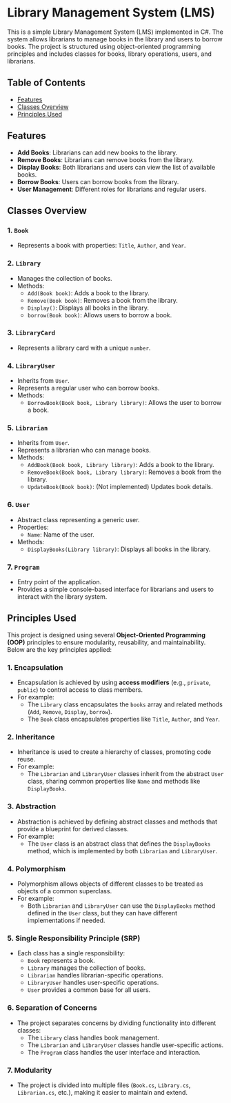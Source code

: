 # Library Management System (LMS)

This is a simple Library Management System (LMS) implemented in C#. The system allows librarians to manage books in the library and users to borrow books. The project is structured using object-oriented programming principles and includes classes for books, library operations, users, and librarians.

## Table of Contents
- [Features](#features)
- [Classes Overview](#classes-overview)
- [Principles Used](#principles-used)

## Features

- **Add Books**: Librarians can add new books to the library.
- **Remove Books**: Librarians can remove books from the library.
- **Display Books**: Both librarians and users can view the list of available books.
- **Borrow Books**: Users can borrow books from the library.
- **User Management**: Different roles for librarians and regular users.

## Classes Overview

### 1. `Book`
- Represents a book with properties: `Title`, `Author`, and `Year`.

### 2. `Library`
- Manages the collection of books.
- Methods:
  - `Add(Book book)`: Adds a book to the library.
  - `Remove(Book book)`: Removes a book from the library.
  - `Display()`: Displays all books in the library.
  - `borrow(Book book)`: Allows users to borrow a book.

### 3. `LibraryCard`
- Represents a library card with a unique `number`.

### 4. `LibraryUser`
- Inherits from `User`.
- Represents a regular user who can borrow books.
- Methods:
  - `BorrowBook(Book book, Library library)`: Allows the user to borrow a book.

### 5. `Librarian`
- Inherits from `User`.
- Represents a librarian who can manage books.
- Methods:
  - `AddBook(Book book, Library library)`: Adds a book to the library.
  - `RemoveBook(Book book, Library library)`: Removes a book from the library.
  - `UpdateBook(Book book)`: (Not implemented) Updates book details.

### 6. `User`
- Abstract class representing a generic user.
- Properties:
  - `Name`: Name of the user.
- Methods:
  - `DisplayBooks(Library library)`: Displays all books in the library.

### 7. `Program`
- Entry point of the application.
- Provides a simple console-based interface for librarians and users to interact with the library system.

## Principles Used

This project is designed using several **Object-Oriented Programming (OOP)** principles to ensure modularity, reusability, and maintainability. Below are the key principles applied:

### 1. **Encapsulation**
- Encapsulation is achieved by using **access modifiers** (e.g., `private`, `public`) to control access to class members.
- For example:
  - The `Library` class encapsulates the `books` array and related methods (`Add`, `Remove`, `Display`, `borrow`).
  - The `Book` class encapsulates properties like `Title`, `Author`, and `Year`.

### 2. **Inheritance**
- Inheritance is used to create a hierarchy of classes, promoting code reuse.
- For example:
  - The `Librarian` and `LibraryUser` classes inherit from the abstract `User` class, sharing common properties like `Name` and methods like `DisplayBooks`.

### 3. **Abstraction**
- Abstraction is achieved by defining abstract classes and methods that provide a blueprint for derived classes.
- For example:
  - The `User` class is an abstract class that defines the `DisplayBooks` method, which is implemented by both `Librarian` and `LibraryUser`.

### 4. **Polymorphism**
- Polymorphism allows objects of different classes to be treated as objects of a common superclass.
- For example:
  - Both `Librarian` and `LibraryUser` can use the `DisplayBooks` method defined in the `User` class, but they can have different implementations if needed.

### 5. **Single Responsibility Principle (SRP)**
- Each class has a single responsibility:
  - `Book` represents a book.
  - `Library` manages the collection of books.
  - `Librarian` handles librarian-specific operations.
  - `LibraryUser` handles user-specific operations.
  - `User` provides a common base for all users.

### 6. **Separation of Concerns**
- The project separates concerns by dividing functionality into different classes:
  - The `Library` class handles book management.
  - The `Librarian` and `LibraryUser` classes handle user-specific actions.
  - The `Program` class handles the user interface and interaction.

### 7. **Modularity**
- The project is divided into multiple files (`Book.cs`, `Library.cs`, `Librarian.cs`, etc.), making it easier to maintain and extend.
